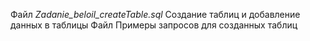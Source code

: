  Файл *Zadanie_beloil_createTable.sql* Создание таблиц и добавление данных в таблицы
 Файл                                       Примеры запросов для созданных таблиц 
